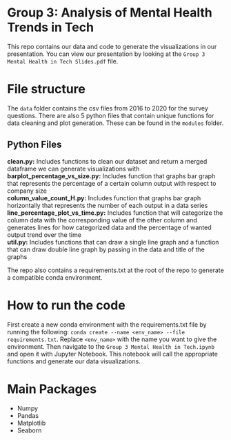 # Group 3: Analysis of Mental Health Trends in Tech
This repo contains our data and code to generate the visualizations in our presentation. You can view our presentation 
by looking at the `Group 3 Mental Health in Tech Slides.pdf` file.

# File structure
The `data` folder contains the csv files from 2016 to 2020 for the survey questions. There are also 5 python files that 
contain unique functions for data cleaning and plot generation. These can be found in the 
`modules` folder.

## Python Files
**clean.py:** Includes functions to clean our dataset and return a merged dataframe we can generate visualizations with  
**barplot_percentage_vs_size.py:** Includes function that graphs bar graph that represents the percentage of a certain 
column output with respect to company size  
**column_value_count_H.py:** Includes function that graphs bar graph horizontally that represents the number of each 
output in a data series  
**line_percentage_plot_vs_time.py:** Includes function that will categorize the column data with the corresponding 
value of the other column and generates lines for how categorized data and the percentage of wanted output trend over 
the time  
**util.py:**  Includes functions that can draw a single line graph and a function that can draw double line graph by 
passing in the data and title of the graphs  

The repo also contains a requirements.txt at the root of the repo to generate a compatible conda environment.

# How to run the code
First create a new conda environment with the requirements.txt file by running the following: 
`conda create --name <env_name> --file requirements.txt`. Replace `<env_name>` with the name you want to give the environment.
Then navigate to the `Group 3 Mental Health in Tech.ipynb` 
and open it with Jupyter Notebook. This notebook will call the appropriate functions and generate our data visualizations.

# Main Packages
- Numpy
- Pandas
- Matplotlib
- Seaborn
